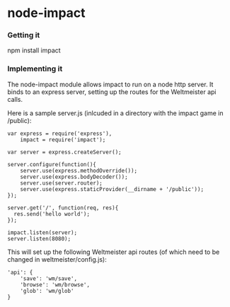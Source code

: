 node-impact
===========

### Getting it

npm install impact

### Implementing it

The node-impact module allows impact to run on a node http server.  It binds to an express server, setting up the routes for the Weltmeister api calls.

Here is a sample server.js (inlcuded in a directory with the impact game in /public):

    var express = require('express'),
        impact = require('impact');
      
    var server = express.createServer();

    server.configure(function(){
        server.use(express.methodOverride());
        server.use(express.bodyDecoder());
        server.use(server.router);
        server.use(express.staticProvider(__dirname + '/public'));
    });

    server.get('/', function(req, res){
      res.send('hello world');
    });

    impact.listen(server);
    server.listen(8080);
    
This will set up the following Weltmeister api routes (of which need to be changed in weltmeister/config.js):

    'api': {
  		'save': 'wm/save',
  		'browse': 'wm/browse',
  		'glob': 'wm/glob'
  	}